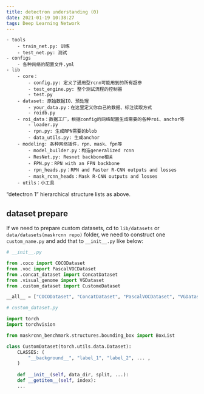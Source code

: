 ```yaml
---
title: detectron understanding (0)
date: 2021-01-19 10:38:27
tags: Deep Learning Network
---
```


```shell
- tools
    - train_net.py: 训练
    - test_net.py: 测试
- configs
    - 各种网络的配置文件.yml
- lib
    - core：
        - config.py: 定义了通用型rcnn可能用到的所有超参
        - test_engine.py: 整个测试流程的控制器
        - test.py
    - dataset: 原始数据IO、预处理
        - your_data.py：在这里定义你自己的数据、标注读取方式
        - roidb.py
    - roi_data：数据工厂，根据config的网络配置生成需要的各种roi、anchor等
        - loader.py
        - rpn.py: 生成RPN需要的blob
        - data_utils.py: 生成anchor
    - modeling: 各种网络插件，rpn、mask、fpn等
        - model_builder.py：构造generalized rcnn
        - ResNet.py: Resnet backbone相关
        - FPN.py：RPN with an FPN backbone
        - rpn_heads.py：RPN and Faster R-CNN outputs and losses
        - mask_rcnn_heads：Mask R-CNN outputs and losses
    - utils：小工具
```

“detectron 1” hierarchical structure lists as above. 

## dataset prepare

If we need to prepare custom datasets, cd to ``lib/datasets`` or ``data/datasets(maskrcnn repo)`` folder, we need to construct one ```custom_name.py``` and add that to ```__init__.py``` like below:

```python
# __init__.py

from .coco import COCODataset
from .voc import PascalVOCDataset
from .concat_dataset import ConcatDataset
from .visual_genome import VGDataset
from .custom_dataset import CustomeDataset

__all__ = ["COCODataset", "ConcatDataset", "PascalVOCDataset", "VGDataset", "CustomDataset"]
```

```python
# custom_dataset.py

import torch
import torchvision

from maskrcnn_benchmark.structures.bounding_box import BoxList

class CustomDataset(torch.utils.data.Dataset):
	CLASSES: (
		"__background__", "label_1", "label_2", ... ,
	)
	
	def __init__(self, data_dir, split, ...):
	def __getitem__(self, index):
	...
```



